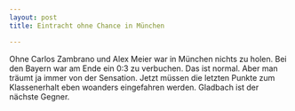 ```yaml
---
layout: post
title: Eintracht ohne Chance in München

---
```


Ohne Carlos Zambrano und Alex Meier war in München nichts zu holen. Bei den Bayern war am Ende ein 0:3 zu verbuchen. Das ist normal. Aber man träumt ja immer von der Sensation. Jetzt müssen die letzten Punkte zum Klassenerhalt eben woanders eingefahren werden. Gladbach ist der nächste Gegner.


